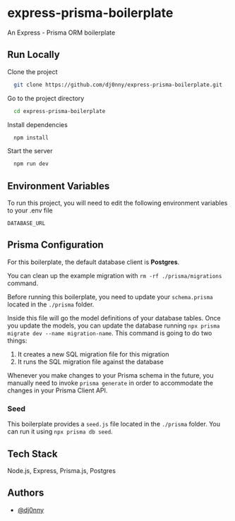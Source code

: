 # express-prisma-boilerplate

An Express - Prisma ORM boilerplate
## Run Locally

Clone the project

```bash
  git clone https://github.com/dj0nny/express-prisma-boilerplate.git
```

Go to the project directory

```bash
  cd express-prisma-boilerplate
```

Install dependencies

```bash
  npm install
```

Start the server

```bash
  npm run dev
```

## Environment Variables

To run this project, you will need to edit the following environment variables to your .env file

`DATABASE_URL`

## Prisma Configuration

For this boilerplate, the default database client is __Postgres__.

You can clean up the example migration with `rm -rf ./prisma/migrations` command.

Before running this boilerplate, you need to update your `schema.prisma` located in the `./prisma` folder.

Inside this file will go the model definitions of your database tables. Once you update the models, you can update the database running `npx prisma migrate dev --name migration-name`.
This command is going to do two things:
  1. It creates a new SQL migration file for this migration
  2. It runs the SQL migration file against the database
 
Whenever you make changes to your Prisma schema in the future, you manually need to invoke `prisma generate` in order to accommodate the changes in your Prisma Client API.

### Seed

This boilerplate provides a `seed.js` file located in the `./prisma` folder. You can run it using `npx prisma db seed`.

## Tech Stack

Node.js, Express, Prisma.js, Postgres
## Authors

- [@dj0nny](https://github.com/dj0nny/)